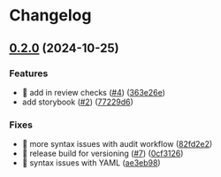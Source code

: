# Changelog

## [0.2.0](https://github.com/theholocron/react-template/compare/v0.1.0...v0.2.0) (2024-10-25)

### Features

* 💚 add in review checks ([#4](https://github.com/theholocron/react-template/issues/4)) ([363e26e](https://github.com/theholocron/react-template/commit/363e26eef7199ed4f0957fbce9679892aab222fb))
* add storybook ([#2](https://github.com/theholocron/react-template/issues/2)) ([77229d6](https://github.com/theholocron/react-template/commit/77229d633b3d29b9e1d4ccf305049e8016966eca))

### Fixes

* 💚 more syntax issues with audit workflow ([82fd2e2](https://github.com/theholocron/react-template/commit/82fd2e2ed45838c582f27bd10fdc276f0efc2bd5))
* 💚 release build for versioning ([#7](https://github.com/theholocron/react-template/issues/7)) ([0cf3126](https://github.com/theholocron/react-template/commit/0cf31265169f48de4f579a3cfb9c07930a149f1d))
* 💚 syntax issues with YAML ([ae3eb98](https://github.com/theholocron/react-template/commit/ae3eb98c9206e2ac16774fd864366855b6fe43b0))
